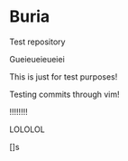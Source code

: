 # Buria
Test repository

Gueieueieueiei


This is just for test purposes!

Testing commits through vim!

!!!!!!!!

LOLOLOL

[]s
